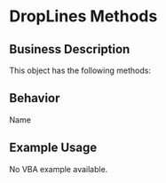 # DropLines Methods

## Business Description
This object has the following methods:

## Behavior
Name

## Example Usage
No VBA example available.